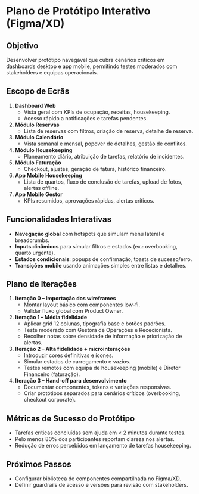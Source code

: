 # Plano de Protótipo Interativo (Figma/XD)

## Objetivo
Desenvolver protótipo navegável que cubra cenários críticos em dashboards desktop e app mobile, permitindo testes moderados com stakeholders e equipas operacionais.

## Escopo de Ecrãs
1. **Dashboard Web**
   - Vista geral com KPIs de ocupação, receitas, housekeeping.
   - Acesso rápido a notificações e tarefas pendentes.
2. **Módulo Reservas**
   - Lista de reservas com filtros, criação de reserva, detalhe de reserva.
3. **Módulo Calendário**
   - Vista semanal e mensal, popover de detalhes, gestão de conflitos.
4. **Módulo Housekeeping**
   - Planeamento diário, atribuição de tarefas, relatório de incidentes.
5. **Módulo Faturação**
   - Checkout, ajustes, geração de fatura, histórico financeiro.
6. **App Mobile Housekeeping**
   - Lista de quartos, fluxo de conclusão de tarefas, upload de fotos, alertas offline.
7. **App Mobile Gestor**
   - KPIs resumidos, aprovações rápidas, alertas críticos.

## Funcionalidades Interativas
- **Navegação global** com hotspots que simulam menu lateral e breadcrumbs.
- **Inputs dinâmicos** para simular filtros e estados (ex.: overbooking, quarto urgente).
- **Estados condicionais**: popups de confirmação, toasts de sucesso/erro.
- **Transições mobile** usando animações simples entre listas e detalhes.

## Plano de Iterações
1. **Iteração 0 – Importação dos wireframes**
   - Montar layout básico com componentes low-fi.
   - Validar fluxo global com Product Owner.
2. **Iteração 1 – Média fidelidade**
   - Aplicar grid 12 colunas, tipografia base e botões padrões.
   - Teste moderado com Gestora de Operações e Rececionista.
   - Recolher notas sobre densidade de informação e priorização de alertas.
3. **Iteração 2 – Alta fidelidade + microinterações**
   - Introduzir cores definitivas e ícones.
   - Simular estados de carregamento e vazios.
   - Testes remotos com equipa de housekeeping (mobile) e Diretor Financeiro (faturação).
4. **Iteração 3 – Hand-off para desenvolvimento**
   - Documentar componentes, tokens e variações responsivas.
   - Criar protótipos separados para cenários críticos (overbooking, checkout corporate).

## Métricas de Sucesso do Protótipo
- Tarefas críticas concluídas sem ajuda em < 2 minutos durante testes.
- Pelo menos 80% dos participantes reportam clareza nos alertas.
- Redução de erros percebidos em lançamento de tarefas housekeeping.

## Próximos Passos
- Configurar biblioteca de componentes compartilhada no Figma/XD.
- Definir guardrails de acesso e versões para revisão com stakeholders.

